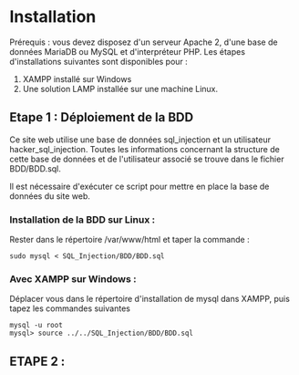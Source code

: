 # Installation

Prérequis : vous devez disposez d'un serveur Apache 2, d'une base de données MariaDB ou MySQL et d'interpréteur PHP. Les étapes d'installations suivantes sont disponibles pour :
1. XAMPP installé sur Windows
2. Une solution LAMP installée sur une machine Linux.



## Etape 1 : Déploiement de la BDD

Ce site web utilise une base de données sql_injection et un utilisateur hacker_sql_injection. Toutes les informations concernant la structure de cette base de données et de l'utilisateur associé se trouve dans le fichier BDD/BDD.sql.

Il est nécessaire d'exécuter ce script pour mettre en place la base de données du site web.

### Installation de la BDD sur Linux :

Rester dans le répertoire /var/www/html et taper la commande :

    sudo mysql < SQL_Injection/BDD/BDD.sql

### Avec XAMPP sur Windows :

Déplacer vous dans le répertoire d'installation de mysql dans XAMPP, puis tapez les commandes suivantes

    mysql -u root
    mysql> source ../../SQL_Injection/BDD/BDD.sql

## ETAPE 2 : 